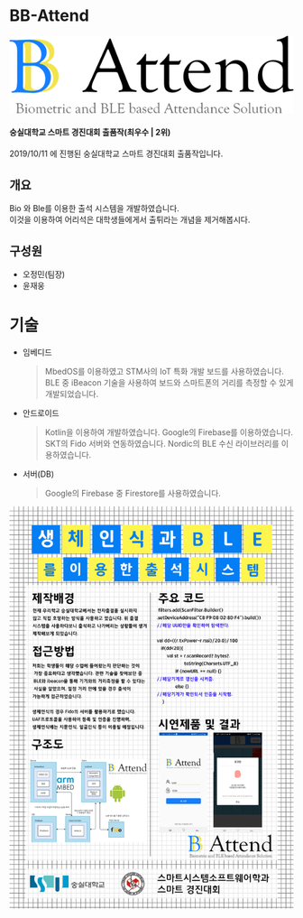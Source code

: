# BB-Attend

![](./resource/logo.svg)

#### 숭실대학교 스마트 경진대회 출품작(최우수 | 2위)


2019/10/11 에 진행된 숭실대학교 스마트 경진대회 출품작입니다.  


## 개요
Bio 와 Ble를 이용한 출석 시스템을 개발하였습니다.  
이것을 이용하여 어리석은 대학생들에게서 출튀라는 개념을 제거해봅시다.  

## 구성원
- 오정민(팀장)
- 윤재웅

# 기술
- 임베디드  
  > MbedOS를 이용하였고 STM사의 IoT 특화 개발 보드를 사용하였습니다.  
  > BLE 중 iBeacon 기술을 사용하여 보드와 스마트폰의 거리를 측정할 수 있게 개발되었습니다.  
- 안드로이드
  > Kotlin을 이용하여 개발하였습니다.
  > Google의 Firebase를 이용하였습니다.
  > SKT의 Fido 서버와 연동하였습니다.
  > Nordic의 BLE 수신 라이브러리를 이용하였습니다.
- 서버(DB)
  > Google의 Firebase 중 Firestore를 사용하였습니다.


![](./resource/poster.png)
